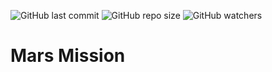 ![GitHub last commit](https://img.shields.io/github/last-commit/anaghakarurkar/MelodyMarsMission?style=plastic) ![GitHub repo size](https://img.shields.io/github/repo-size/anaghakarurkar/MelodyMarsMission) ![GitHub watchers](https://img.shields.io/github/watchers/anaghakarurkar/MelodyMarsMission)
# Mars Mission 
